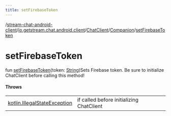 ```yaml
---
title: setFirebaseToken
---
```

/[stream-chat-android-client](../../../index.md)/[io.getstream.chat.android.client](../../index.md)/[ChatClient](../index.md)/[Companion](index.md)/[setFirebaseToken](setFirebaseToken.md)  
  
  
  
# setFirebaseToken  
fun [setFirebaseToken](setFirebaseToken.md)(token: [String](https://kotlinlang.org/api/latest/jvm/stdlib/kotlin/-string/index.html))Sets Firebase token. Be sure to initialize ChatClient before calling this method!  
  
#### Throws  
  
| | |
|---|---|
| <a name="io.getstream.chat.android.client/ChatClient.Companion/setFirebaseToken/#kotlin.String/PointingToDeclaration/"></a>[kotlin.IllegalStateException](https://kotlinlang.org/api/latest/jvm/stdlib/kotlin/-illegal-state-exception/index.html)| <a name="io.getstream.chat.android.client/ChatClient.Companion/setFirebaseToken/#kotlin.String/PointingToDeclaration/"></a>if called before initializing ChatClient|

